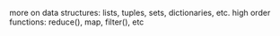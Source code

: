 more on data structures:
lists, tuples, sets, dictionaries, etc.
high order functions:
reduce(), map, filter(), etc
